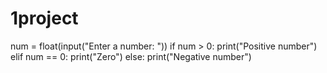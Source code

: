 # 1project
num = float(input("Enter a number: ")) if num > 0:    print("Positive number") elif num == 0:    print("Zero") else:    print("Negative number")
